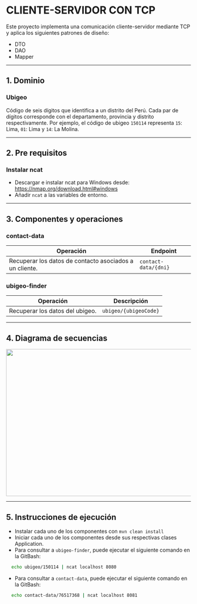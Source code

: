 # CLIENTE-SERVIDOR CON TCP
Este proyecto implementa una comunicación cliente-servidor mediante TCP y aplica los siguientes patrones de diseño:

- DTO
- DAO
- Mapper

---

## 1. Dominio

### Ubigeo
Código de seis dígitos que identifica a un distrito del Perú. Cada par de dígitos corresponde con el departamento, 
provincia y distrito respectivamente. Por ejemplo, el código de ubigeo `150114` representa `15`: Lima, `01`: Lima y `14`: La Molina.

---

## 2. Pre requisitos

### Instalar ncat
- Descargar e instalar ncat para Windows desde: https://nmap.org/download.html#windows
- Añadir `ncat` a las variables de entorno.

---

## 3. Componentes y operaciones

### contact-data

| Operación                                               | Endpoint             |
|---------------------------------------------------------|----------------------|
| Recuperar los datos de contacto asociados a un cliente. | `contact-data/{dni}` |


### ubigeo-finder

| Operación                       | Descripción           |
|---------------------------------|-----------------------|
| Recuperar los datos del ubigeo. | `ubigeo/{ubigeoCode}` |

---

## 4. Diagrama de secuencias

<img src="./images/sequences-diagram.png" width="700" height="400">

---

## 5. Instrucciones de ejecución
- Instalar cada uno de los componentes con `mvn clean install`
- Iniciar cada uno de los componentes desde sus respectivas clases Application.
- Para consultar a `ubigeo-finder`, puede ejecutar el siguiente comando en la GitBash:

```sh
  echo ubigeo/150114 | ncat localhost 8080
```

- Para consultar a `contact-data`, puede ejecutar el siguiente comando en la GitBash:

```sh
  echo contact-data/76517368 | ncat localhost 8081
```
